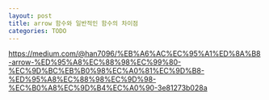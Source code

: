 ```yaml
---
layout: post
title: arrow 함수와 일반적인 함수의 차이점
categories: TODO
---
```




https://medium.com/@han7096/%EB%A6%AC%EC%95%A1%ED%8A%B8-arrow-%ED%95%A8%EC%88%98%EC%99%80-%EC%9D%BC%EB%B0%98%EC%A0%81%EC%9D%B8-%ED%95%A8%EC%88%98%EC%9D%98-%EC%B0%A8%EC%9D%B4%EC%A0%90-3e81273b028a